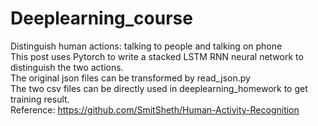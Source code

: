 # Deeplearning_course
Distinguish human actions: talking to people and talking on phone <br />
This post uses Pytorch to write a stacked LSTM RNN neural network to distinguish the two actions. <br />
The original json files can be transformed by read_json.py <br />
The two csv files can be directly used in deeplearning_homework to get training result. <br />
Reference: https://github.com/SmitSheth/Human-Activity-Recognition
